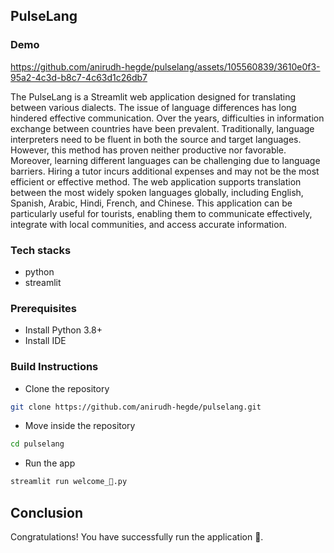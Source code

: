 ## PulseLang

### Demo

https://github.com/anirudh-hegde/pulselang/assets/105560839/3610e0f3-95a2-4c3d-b8c7-4c63d1c26db7

The PulseLang is a Streamlit web application designed for translating between various dialects. The issue of language differences has long hindered effective communication. Over the years, difficulties in information exchange between countries have been prevalent. Traditionally, language interpreters need to be fluent in both the source and target languages. However, this method has proven neither productive nor favorable. Moreover, learning different languages can be challenging due to language barriers. Hiring a tutor incurs additional expenses and may not be the most efficient or effective method.
The web application supports translation between the most widely spoken languages globally, including English, Spanish, Arabic, Hindi, French, and Chinese. This application can be particularly useful for tourists, enabling them to communicate effectively, integrate with local communities, and access accurate information.

### Tech stacks
* python
* streamlit

### Prerequisites
* Install Python 3.8+
* Install IDE

### Build Instructions
* Clone the repository
```sh
git clone https://github.com/anirudh-hegde/pulselang.git
```

* Move inside the repository
```sh
cd pulselang
```

* Run the app
```sh
streamlit run welcome_👋️.py 
```

## Conclusion
Congratulations! You have successfully run the application 🚀️.
